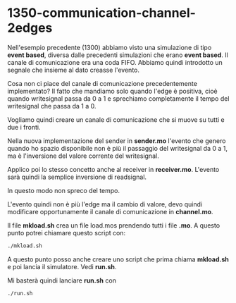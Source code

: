 # 1350-communication-channel-2edges

Nell'esempio precedente (1300) abbiamo visto una simulazione di tipo **event based**, diversa dalle precedenti simulazioni che erano **event based**. Il canale di comunicazione era una coda FIFO. Abbiamo quindi introdotto un segnale che insieme al dato creasse l'evento.

Cosa non ci piace del canale di comunicazione precedentemente implementato? Il fatto che mandiamo solo quando l'edge è positiva, cioè quando writesignal passa da 0 a 1 e sprechiamo completamente il tempo del writesignal che passa da 1 a 0.

Vogliamo quindi creare un canale di comunicazione che si muove su tutti e due i fronti.

Nella nuova implementazione del sender in **sender.mo** l'evento che genero quando ho spazio disponibile non è più il passaggio del writesignal da 0 a 1, ma è l'inversione del valore corrente del writesignal.

Applico poi lo stesso concetto anche al receiver in **receiver.mo**. L'evento sarà quindi la semplice inversione di readsignal.

In questo modo non spreco del tempo.

L'evento quindi non è più l'edge ma il cambio di valore, devo quindi modificare opportunamente il canale di comunicazione in **channel.mo**.

Il file **mkload.sh** crea un file load.mos prendendo tutti i file **.mo**. A questo punto potrei chiamare questo script con:

```bash
./mkload.sh
```

A questo punto posso anche creare uno script che prima chiama **mkload.sh** e poi lancia il simulatore. Vedi **run.sh**.

Mi basterà quindi lanciare **run.sh** con

```bash
./run.sh
```

